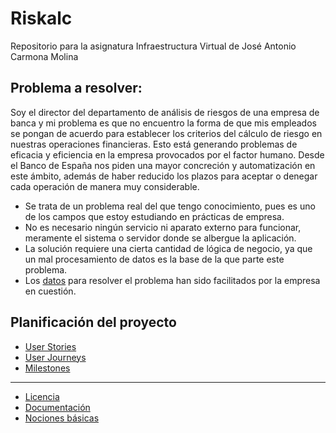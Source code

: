 # Riskalc
Repositorio para la asignatura Infraestructura Virtual de José Antonio Carmona Molina
## Problema a resolver:
Soy el director del departamento de análisis de riesgos de una empresa de banca y mi problema es que no encuentro la forma de que mis empleados se pongan de acuerdo para establecer los criterios del cálculo de riesgo en nuestras operaciones financieras. Esto está generando problemas de eficacia y eficiencia en la empresa provocados por el factor humano. Desde el Banco de España nos piden una mayor concreción y automatización en este ámbito, además de haber reducido los plazos para aceptar o denegar cada operación de manera muy considerable. 

- Se trata de un problema real del que tengo conocimiento, pues es uno de los campos que estoy estudiando en prácticas de empresa.
- No es necesario ningún servicio ni aparato externo para funcionar, meramente el sistema o servidor donde se albergue la aplicación.
- La solución requiere una cierta cantidad de lógica de negocio, ya que un mal procesamiento de datos es la base de la que parte este problema.
- Los [datos](https://github.com/jacarmona364/Riskalc/blob/main/Documentación%20Adicional/scoring.md) para resolver el problema han sido facilitados por la empresa en cuestión.

## Planificación del proyecto
- [User Stories](https://github.com/jacarmona364/Riskalc/blob/Objetivo-1/docs/historias_usuario.md)
- [User Journeys](https://github.com/jacarmona364/Riskalc/blob/Objetivo-1/docs/journeys.md)
- [Milestones](https://github.com/jacarmona364/Riskalc/blob/Objetivo-1/docs/milestones.md)
---
- [Licencia](https://github.com/jacarmona364/Riskalc/blob/main/LICENSE)
- [Documentación](https://github.com/jacarmona364/Riskalc/tree/main/docs)
- [Nociones básicas](https://github.com/jacarmona364/Riskalc/blob/main/docs/material_financiero/essential_knowledge.md)
